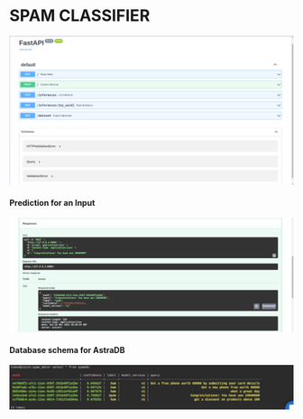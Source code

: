 # SPAM CLASSIFIER

<img src = "datasets/fastapi_docs.png"/>

#### Prediction for an Input

<img src = "datasets/make_prediction.png"/>

#### Database schema for AstraDB

<img src = "datasets/astradb_schema.png"/>
